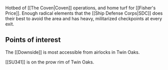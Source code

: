 Hotbed of [[The Coven|Coven]] operations, and home turf for [[Fisher's Price]]. Enough radical elements that the [[Ship Defense Corps|SDC]] does their best to avoid the area and has heavy, militarized checkpoints at every exit. 


## Points of interest
The [[Downside]] is most accessible from airlocks in Twin Oaks.

[[SU341]] is on the prow rim of Twin Oaks.